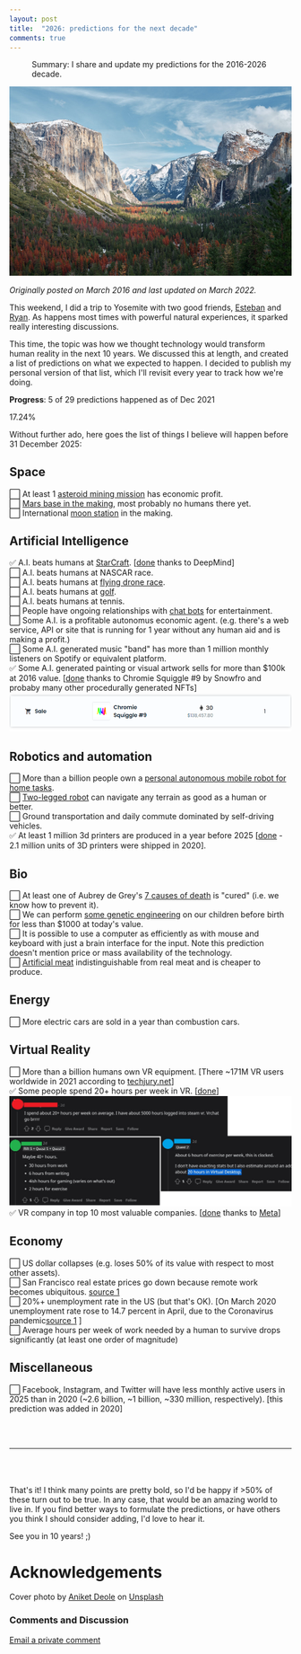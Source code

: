 ```yaml
---
layout: post
title:  "2026: predictions for the next decade"
comments: true
---
```


<figure>
  <figcaption style="text-align: left">
  Summary: I share and update my predictions for the 2016-2026 decade.
  </figcaption>
</figure>
<img class="cover" src="/img/2026/cover.jpg">

*Originally posted on March 2016 and last updated on March 2022.*

This weekend, I did a trip to Yosemite with two good friends, [Esteban][tibi] and [Ryan][ryan]. As happens most times with powerful natural experiences, it sparked really interesting discussions.

This time, the topic was how we thought technology would transform human reality in the next 10 years. We discussed this at length, and created a list of predictions on what we expected to happen. I decided to publish my personal version of that list, which I'll revisit every year to track how we're doing. 

**Progress**: 5 of 29 predictions happened as of Dec 2021
<div id="progressbar"><div>17.24%</div></div>

Without further ado, here goes the list of things I believe will happen before 31 December 2025:

## Space

⬜ At least 1 [asteroid mining mission][asteroid] has economic profit. <br />
⬜ [Mars base in the making][mars], most probably no humans there yet. <br />
⬜ International [moon station][moon] in the making. 

## Artificial Intelligence

✅ A.I. beats humans at [StarCraft][sc]. [<a href="https://deepmind.com/blog/article/alphastar-mastering-real-time-strategy-game-starcraft-ii">done</a> thanks to DeepMind]<br />
⬜ A.I. beats humans at NASCAR race.<br />
⬜ A.I. beats humans at [flying drone race][drones]. <br />
⬜ A.I. beats humans at [golf][golf]. <br />
⬜ A.I. beats humans at tennis. <br />
⬜ People have ongoing relationships with [chat bots][chatbot] for entertainment. <br />
⬜ Some A.I. is a profitable autonomus economic agent. (e.g. there's a web service, API or site that is running for 1 year without any human aid and is making a profit.) <br />
⬜ Some A.I. generated music "band" has more than 1 million monthly listeners on Spotify or equivalent platform. <br />
✅ Some A.I. generated painting or visual artwork sells for more than $100k at 2016 value. [<a href="https://etherscan.io/tx/0x66579f35ed2c335a218604bd1c0a1aaa938024f5a3c6d87884e4c01b3a90a0d4">done</a> thanks to Chromie Squiggle #9 by Snowfro and probaby many other procedurally generated NFTs] <br />
<img src="/img/2026/squiggle.png" />

## Robotics and automation
⬜ More than a billion people own a [personal autonomous mobile robot for home tasks][roboto]. <br />
⬜ [Two-legged robot][atlas] can navigate any terrain as good as a human or better. <br />
⬜ Ground transportation and daily commute dominated by self-driving vehicles.<br />
✅ At least 1 million 3d printers are produced in a year before 2025 [<a href="https://www.grandviewresearch.com/industry-analysis/3d-printing-industry-analysis#:~:text=The%20global%203D%20printing%20market,15.3%20million%20units%20by%202028.">done</a> - 2.1 million units of 3D printers were shipped in 2020].

## Bio
⬜ At least one of Aubrey de Grey's [7 causes of death][7] is "cured" (i.e. we know how to prevent it). <br />
⬜ We can perform [some genetic engineering][dogs] on our children before birth for less than $1000 at today's value. <br />
⬜ It is possible to use a computer as efficiently as with mouse and keyboard with just a brain interface for the input. Note this prediction doesn't mention price or mass availability of the technology.<br />
⬜ [Artificial meat][meat] indistinguishable from real meat and is cheaper to produce. <br />


## Energy
⬜ More electric cars are sold in a year than combustion cars. <br />


## Virtual Reality
⬜ More than a billion humans own VR equipment. [There ~171M VR users worldwide in 2021 according to <a href="https://techjury.net/blog/virtual-reality-statistics/">techjury.net</a>]<br />
✅ Some people spend 20+ hours per week in VR. [<a href="https://www.reddit.com/r/oculus/comments/qpnf84/how_much_time_do_you_spend_in_vr_per_week/">done</a>]<br />
<img src="/img/2026/vr-hours.jpg" />
✅ VR company in top 10 most valuable companies. [<a href="https://ibb.co/2Mmmb33">done</a> thanks to <a href="https://www.theverge.com/22749919/mark-zuckerberg-facebook-meta-company-rebrand">Meta</a>]<br />


## Economy
⬜ US dollar collapses (e.g. loses 50% of its value with respect to most other assets). <br />
⬜ San Francisco real estate prices go down because remote work becomes ubiquitous. [source 1](https://fred.stlouisfed.org/series/ATNHPIUS41884Q)<br />
⬜ 20%+ unemployment rate in the US (but that's OK). [On March 2020 unemployment rate rose to 14.7 percent in April, due to the Coronavirus pandemic[source 1](https://en.wikipedia.org/wiki/Unemployment_in_the_United_States) ]<br />
⬜ Average hours per week of work needed by a human to survive drops significantly (at least one order of magnitude) <br />

## Miscellaneous 
⬜ Facebook, Instagram, and Twitter will have less monthly active users in 2025 than in 2020 (~2.6 billion, ~1 billion, ~330 million, respectively). [this prediction was added in 2020] <br />

<br />
<br />
<hr />
<br />
<br />
<br />
That's it! I think many points are pretty bold, so I'd be happy if >50% of these turn out to be true. In any case, that would be an amazing world to live in. If you find better ways to formulate the predictions, or have others you think I should consider adding, I'd love to hear it.

See you in 10 years! ;)

# Acknowledgements
Cover photo by <a href="https://unsplash.com/@anik3t?utm_source=unsplash&utm_medium=referral&utm_content=creditCopyText">Aniket Deole</a> on <a href="https://unsplash.com/?utm_source=unsplash&utm_medium=referral&utm_content=creditCopyText">Unsplash</a>

### Comments and Discussion
[Email a private comment](mailto:2026@maraoz.com)
  

[tibi]: https://twitter.com/eordano
[ryan]: https://twitter.com/ryanxcharles 
[7]: https://en.wikipedia.org/wiki/Aubrey_de_Grey#The_seven_types_of_aging_damage
[asteroid]: https://en.wikipedia.org/wiki/Asteroid_mining#Financial_feasibility
[mars]: https://en.wikipedia.org/wiki/Colonization_of_Mars#Robotic_precursors
[moon]: http://www.space.com/29285-moon-base-european-space-agency.html
[sc]: https://webdocs.cs.ualberta.ca/~cdavid/starcraftaicomp/index.shtml
[drones]: http://arstechnica.com/gadgets/2015/08/the-new-underground-sport-of-first-person-drone-racing/
[golf]: https://www.youtube.com/watch?v=2CVURQdFILk
[chatbot]: http://www.nytimes.com/2015/08/04/science/for-sympathetic-ear-more-chinese-turn-to-smartphone-program.html
[roboto]: http://spectrum.ieee.org/automaton/robotics/home-robots/when-will-we-have-robots-to-help-with-household-chores
[atlas]: https://www.youtube.com/watch?v=rVlhMGQgDkY
[dogs]: https://www.youtube.com/watch?v=3k_jm1ouAt4
[meat]: https://en.wikipedia.org/wiki/In_vitro_meat
